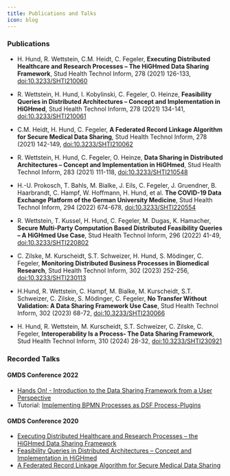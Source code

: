 ```yaml
---
title: Publications and Talks
icon: blog
---
```

### Publications

- H. Hund, R. Wettstein, C.M. Heidt, C. Fegeler, **Executing Distributed Healthcare and Research Processes – The HiGHmed Data Sharing Framework**, Stud Health Technol Inform, 278 (2021) 126-133, [doi:10.3233/SHTI210060](https://ebooks.iospress.nl/doi/10.3233/SHTI210060)

- R. Wettstein, H. Hund, I. Kobylinski, C. Fegeler, O. Heinze, **Feasibility Queries in Distributed Architectures – Concept and Implementation in HiGHmed**, Stud Health Technol Inform, 278 (2021) 134-141, [doi:10.3233/SHTI210061](https://ebooks.iospress.nl/doi/10.3233/SHTI210061)

- C.M. Heidt, H. Hund, C. Fegeler, **A Federated Record Linkage Algorithm for Secure Medical Data Sharing**, Stud Health Technol Inform, 278 (2021) 142-149, [doi:10.3233/SHTI210062](https://ebooks.iospress.nl/doi/10.3233/SHTI210062)

- R. Wettstein, H. Hund, C. Fegeler, O. Heinze, **Data Sharing in Distributed Architectures – Concept and Implementation in HiGHmed**, Stud Health Technol Inform, 283 (2021) 111-118, [doi:10.3233/SHTI210548](https://ebooks.iospress.nl/doi/10.3233/SHTI210548)

- H.-U. Prokosch, T. Bahls, M. Bialke, J. Eils, C. Fegeler, J. Gruendner, B. Haarbrandt, C. Hampf, W. Hoffmann, H. Hund, et al. **The COVID-19 Data Exchange Platform of the German University Medicine**, Stud Health Technol Inform, 294 (2022) 674-678, [doi:10.3233/SHTI220554](https://ebooks.iospress.nl/doi/10.3233/SHTI220554)

- R. Wettstein, T. Kussel, H. Hund, C. Fegeler, M. Dugas, K. Hamacher, **Secure Multi-Party Computation Based Distributed Feasibility Queries – A HiGHmed Use Case**, Stud Health Technol Inform, 296 (2022) 41-49, [doi:10.3233/SHTI220802](https://ebooks.iospress.nl/doi/10.3233/SHTI220802)

- C. Zilske, M. Kurscheidt, S.T. Schweizer, H. Hund, S. Mödinger, C. Fegeler, **Monitoring Distributed Business Processes in Biomedical Research**, Stud Health Technol Inform, 302 (2023) 252-256, [doi:10.3233/SHTI230113](https://ebooks.iospress.nl/doi/10.3233/SHTI230113)

- H.Hund, R. Wettstein, C. Hampf, M. Bialke, M. Kurscheidt, S.T. Schweizer, C. Zilske, S. Mödinger, C. Fegeler, **No Transfer Without Validation: A Data Sharing Framework Use Case**, Stud Health Technol Inform, 302 (2023) 68-72, [doi:10.3233/SHTI230066](https://ebooks.iospress.nl/doi/10.3233/SHTI230066)

- H. Hund, R. Wettstein, M. Kurscheidt, S.T. Schweizer, C. Zilske, C. Fegeler, **Interoperability Is a Process- The Data Sharing Framework**, Stud Health Technol Inform, 310 (2024) 28-32, [doi:10.3233/SHTI230921](https://ebooks.iospress.nl/doi/10.3233/SHTI230921)

### Recorded Talks
#### GMDS Conference 2022
- [Hands On! - Introduction to the Data Sharing Framework from a User Perspective ](https://www.youtube.com/playlist?list=PLsHs7HOt6jDMe3PNevpo-uGsDTWVSMsYZ)
- Tutorial: [Implementing BPMN Processes as DSF Process-Plugins](/oldstable/tutorial/)
#### GMDS Conference 2020
- [Executing Distributed Healthcare and Research Processes – the HiGHmed Data Sharing Framework](https://www.youtube.com/watch?v=OzjyqmZZPSA)
- [Feasibility Queries in Distributed Architectures – Concept and Implementation in HiGHmed](https://www.youtube.com/watch?v=6Pom8KqYhTs)
- [A Federated Record Linkage Algorithm for Secure Medical Data Sharing](https://www.youtube.com/watch?v=bSEPqzxF8mM)

